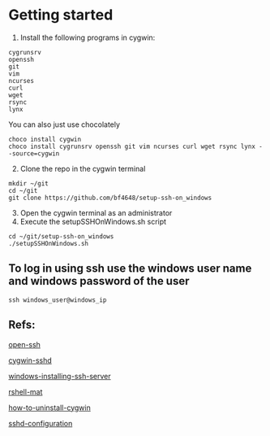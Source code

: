 # Getting started

1. Install the following programs in cygwin:

```
cygrunsrv 
openssh
git
vim
ncurses
curl
wget
rsync
lynx
```

You can also just use chocolately

```
choco install cygwin
choco install cygrunsrv openssh git vim ncurses curl wget rsync lynx --source=cygwin
```

2. Clone the repo in the cygwin terminal

```
mkdir ~/git
cd ~/git
git clone https://github.com/bf4648/setup-ssh-on_windows
```

3. Open the cygwin terminal as an administrator
4. Execute the setupSSHOnWindows.sh script

```
cd ~/git/setup-ssh-on_windows
./setupSSHOnWindows.sh
```

## To log in using ssh use the windows user name and windows password of the user

```
ssh windows_user@windows_ip 
```

## Refs:  

[open-ssh](http://www.security-plus.co/OpenSSH.txt)

[cygwin-sshd](http://www.noah.org/ssh/cygwin-sshd.html)

[windows-installing-ssh-server](https://bscb.cornell.edu/about/resources/windows-installing-ssh-server)

[rshell-mat](https://github.com/vicrucann/rshell-mat)

[how-to-uninstall-cygwin](http://superuser.com/questions/110726/how-to-uninstall-reinstall-cygwin-to-use-sshd)

[sshd-configuration](techtorials.me/cygwin/sshd-configuration/)
